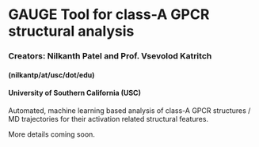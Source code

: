# GAUGE Tool for class-A GPCR structural analysis
### Creators: Nilkanth Patel and Prof. Vsevolod Katritch 
####            (nilkantp/at/usc/dot/edu)
####            University of Southern California (USC)
            


Automated, machine learning based analysis of class-A GPCR structures / MD trajectories for their activation related structural features.


More details coming soon.


